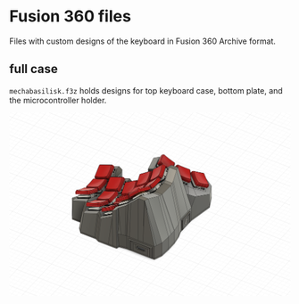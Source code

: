 # Fusion 360 files

Files with custom designs of the keyboard in Fusion 360 Archive format.

## full case

`mechabasilisk.f3z` holds designs for top keyboard case, bottom plate, and the microcontroller holder.

![rendered image of complete case design](/images/design1.png)
